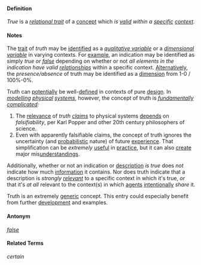 #### Definition

*True* is a *[relational trait](https://github.com/gcassel/Modular-Organization-Terminology/blob/master/compound-terms/relational-trait.md)* of a [concept](https://github.com/gcassel/Modular-Organization-Terminology/blob/master/terms/concept.md) which *is [valid](https://github.com/gcassel/Modular-Organization-Terminology/blob/master/terms/valid.md) within a [specific](https://github.com/gcassel/Modular-Organization-Terminology/blob/master/terms/specific.md) [context](https://github.com/gcassel/Modular-Organization-Terminology/blob/master/terms/context.md)*.
		
#### Notes

The [trait](https://github.com/gcassel/Modular-Organization-Terminology/blob/master/terms/trait.md) of *truth* may be [identified](https://github.com/gcassel/Modular-Organization-Terminology/blob/master/terms/identify.md) as a *[qualitative variable](https://github.com/gcassel/Modular-Organization-Terminology/blob/master/compound-terms/qualitative-variable.md)* or a *[dimensional variable](https://github.com/gcassel/Modular-Organization-Terminology/blob/master/terms/dimensional-variable.md)* in varying contexts.  For [example](https://github.com/gcassel/Modular-Organization-Terminology/blob/master/terms/example.md), an indication may be identified as simply *true or [false](https://github.com/gcassel/Modular-Organization-Terminology/blob/master/terms/false.md)* depending on whether or not *all elements in the indication have valid [relationships](https://github.com/gcassel/Modular-Organization-Terminology/blob/master/terms/relate.md)* within a specific context.   [Alternatively](https://github.com/gcassel/Modular-Organization-Terminology/blob/master/terms/option.md), the *presence/absence* of truth may be identified as a [dimension](https://github.com/gcassel/Modular-Organization-Terminology/blob/master/terms/dimension.md) from 1-0 / 100%-0%.

Truth can [potentially](https://github.com/gcassel/Modular-Organization-Terminology/blob/master/terms/potential.md) be well-[defined](https://github.com/gcassel/Modular-Organization-Terminology/blob/master/terms/define.md) in contexts of pure [design](https://github.com/gcassel/Modular-Organization-Terminology/blob/master/terms/design.md).  In *[modelling](https://github.com/gcassel/Modular-Organization-Terminology/blob/master/terms/model.md) [physical](https://github.com/gcassel/Modular-Organization-Terminology/blob/master/terms/physical.md) [systems](https://github.com/gcassel/Modular-Organization-Terminology/blob/master/terms/system.md)*, however, the concept of truth is *[fundamentally](https://github.com/gcassel/Modular-Organization-Terminology/blob/master/terms/base.md) [complicated](https://github.com/gcassel/Modular-Organization-Terminology/blob/master/terms/complicate.md):*

1.  The [relevance](https://github.com/gcassel/Modular-Organization-Terminology/blob/master/terms/relevance.md) of *truth [claims](https://github.com/gcassel/Modular-Organization-Terminology/blob/master/terms/claim.md)* to physical systems [depends](https://github.com/gcassel/Modular-Organization-Terminology/blob/master/terms/requirement.md) on *falsifiability*, per Karl Popper and other 20th century philosophers of science.
2.  Even with apparently falsifiable claims, the concept of truth ignores the uncertainty (and [probabilistic](https://github.com/gcassel/Modular-Organization-Terminology/blob/master/terms/probability.md) nature) of future [experience](https://github.com/gcassel/Modular-Organization-Terminology/blob/master/terms/experience.md).  That simplification can be *extremely* [useful](https://github.com/gcassel/Modular-Organization-Terminology/blob/master/terms/use.md) in [practice](https://github.com/gcassel/Modular-Organization-Terminology/blob/master/terms/practice.md), but it can also [create](https://github.com/gcassel/Modular-Organization-Terminology/blob/master/terms/create.md) major mis[understandings](https://github.com/gcassel/Modular-Organization-Terminology/blob/master/terms/understand.md).
		
Additionally, whether or not an indication or [description](https://github.com/gcassel/Modular-Organization-Terminology/blob/master/terms/describe.md) *is true* does *not* indicate how much [information](https://github.com/gcassel/Modular-Organization-Terminology/blob/master/terms/information.md) it contains.  Nor does truth indicate that a description is *strongly [relevant](https://github.com/gcassel/Modular-Organization-Terminology/blob/master/terms/relevance.md)* to a specific context in which it's true, *or* that it's *at all* relevant to the context(s) in which [agents](https://github.com/gcassel/Modular-Organization-Terminology/blob/master/terms/agent.md) [intentionally](https://github.com/gcassel/Modular-Organization-Terminology/blob/master/terms/intend.md) *share* it.
		
Truth is an extremely [generic](https://github.com/gcassel/Modular-Organization-Terminology/blob/master/terms/generic.md) concept.  This entry could especially benefit from further [development](https://github.com/gcassel/Modular-Organization-Terminology/blob/master/terms/develop.md) and examples.
		
#### Antonym

*[false](https://github.com/gcassel/Modular-Organization-Terminology/blob/master/terms/false.md)*

#### Related Terms

*certain*
